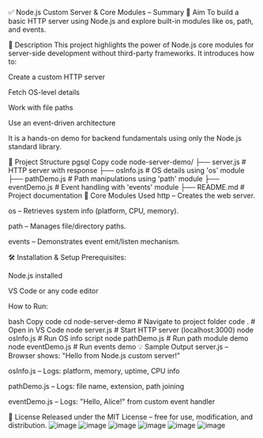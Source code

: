 ✅ Node.js Custom Server & Core Modules – Summary
🎯 Aim
To build a basic HTTP server using Node.js and explore built-in modules like os, path, and events.

📖 Description
This project highlights the power of Node.js core modules for server-side development without third-party frameworks. It introduces how to:

Create a custom HTTP server

Fetch OS-level details

Work with file paths

Use an event-driven architecture

It is a hands-on demo for backend fundamentals using only the Node.js standard library.

📁 Project Structure
pgsql
Copy code
node-server-demo/
├── server.js       # HTTP server with response
├── osInfo.js       # OS details using 'os' module
├── pathDemo.js     # Path manipulations using 'path' module
├── eventDemo.js    # Event handling with 'events' module
├── README.md       # Project documentation
🔧 Core Modules Used
http – Creates the web server.

os – Retrieves system info (platform, CPU, memory).

path – Manages file/directory paths.

events – Demonstrates event emit/listen mechanism.

🛠️ Installation & Setup
Prerequisites:

Node.js installed

VS Code or any code editor

How to Run:

bash
Copy code
cd node-server-demo      # Navigate to project folder
code .                   # Open in VS Code
node server.js           # Start HTTP server (localhost:3000)
node osInfo.js           # Run OS info script
node pathDemo.js         # Run path module demo
node eventDemo.js        # Run events demo
💡 Sample Output
server.js – Browser shows: "Hello from Node.js custom server!"

osInfo.js – Logs: platform, memory, uptime, CPU info

pathDemo.js – Logs: file name, extension, path joining

eventDemo.js – Logs: "Hello, Alice!" from custom event handler

📜 License
Released under the MIT License – free for use, modification, and distribution.
![image](https://github.com/user-attachments/assets/f1aef7ca-229c-469b-a044-c5b6c51ec380)
![image](https://github.com/user-attachments/assets/a3b263dc-087f-4eae-9d3f-9db30c1c6e5a)
![image](https://github.com/user-attachments/assets/fc28ca7f-8d95-4583-b0a7-5c9b3323fe3a)
![image](https://github.com/user-attachments/assets/de6f3c78-da6e-427a-9dd4-4aa7a1390b0f)
![image](https://github.com/user-attachments/assets/6bb2dd31-6d12-4bb7-a1ca-15a90ff18680)
![image](https://github.com/user-attachments/assets/255d119c-4f2a-4204-9667-87b8ab232b7f)




